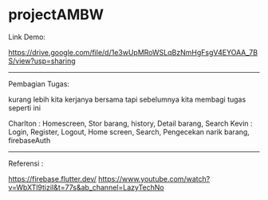 # projectAMBW


Link Demo:

https://drive.google.com/file/d/1e3wUpMRoWSLqBzNmHgFsgV4EYOAA_7BS/view?usp=sharing

---------------------------------------------------------------------

Pembagian Tugas: 

kurang lebih kita kerjanya bersama tapi sebelumnya kita membagi tugas seperti ini

Charlton : Homescreen, Stor barang, history, Detail barang, Search
Kevin : Login, Register, Logout, Home screen, Search, Pengecekan narik barang, firebaseAuth

---------------------------------------------------------------------

Referensi : 

https://firebase.flutter.dev/
https://www.youtube.com/watch?v=WbXTl9tiziI&t=77s&ab_channel=LazyTechNo